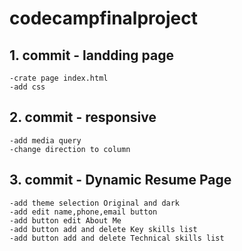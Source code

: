 # codecampfinalproject
## 1. commit - landding page
	-crate page index.html
	-add css
## 2. commit - responsive	
	-add media query
	-change direction to column
	
## 3. commit - Dynamic Resume Page
	-add theme selection Original and dark
	-add edit name,phone,email button
	-add button edit About Me
	-add button add and delete Key skills list
	-add button add and delete Technical skills list
